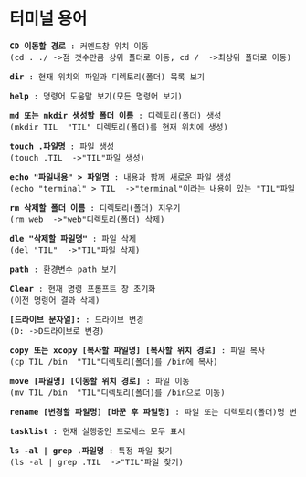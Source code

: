 # 터미널 용어

<pre>
<strong>CD 이동할 경로</strong> : 커멘드창 위치 이동
(cd . ./ ->점 갯수만큼 상위 폴더로 이동, cd /  ->최상위 폴더로 이동)
</pre>

<pre>
<strong>dir</strong> : 현재 위치의 파일과 디렉토리(폴더) 목록 보기
</pre>

<pre>
<strong>help</strong> : 명령어 도움말 보기(모든 명령어 보기)
</pre>

<pre>
<strong>md 또는 mkdir 생성할 폴더 이름</strong> : 디렉토리(폴더) 생성
(mkdir TIL  "TIL" 디렉토리(폴더)를 현재 위치에 생성)
</pre>

<pre>
<strong>touch .파일명</strong> : 파일 생성
(touch .TIL  ->"TIL"파일 생성)
</pre>

<pre>
<strong>echo "파일내용" > 파일명</strong> : 내용과 함께 새로운 파일 생성
(echo "terminal" > TIL  ->"terminal"이라는 내용이 있는 "TIL"파일 생성 )
</pre>

<pre>
<strong>rm 삭제할 폴더 이름</strong> : 디렉토리(폴더) 지우기
(rm web  ->"web"디렉토리(폴더) 삭제)
</pre>

<pre>
<strong>dle "삭제할 파일명"</strong> : 파일 삭제
(del "TIL"  ->"TIL"파일 삭제)
</pre>

<pre>
<strong>path</strong> : 환경변수 path 보기
</pre>

<pre>
<strong>Clear</strong> : 현재 명령 프롬프트 창 초기화
(이전 명령어 결과 삭제)
</pre>

<pre>
<strong>[드라이브 문자열]:</strong> : 드라이브 변경
(D: ->D드라이브로 변경)
</pre>

<pre>
<strong>copy 또는 xcopy [복사할 파일명] [복사할 위치 경로]</strong> : 파일 복사
(cp TIL /bin  "TIL"디렉토리(폴더)를 /bin에 복사)
</pre>

<pre>
<strong>move [파일명] [이동할 위치 경로]</strong> : 파일 이동
(mv TIL /bin  "TIL"디렉토리(폴더)를 /bin으로 이동)
</pre>

<pre>
<strong>rename [변경할 파일명] [바꾼 후 파일명]</strong> : 파일 또는 디렉토리(폴더)명 변경
</pre>

<pre>
<strong>tasklist</strong> : 현재 실행중인 프로세스 모두 표시
</pre>

<pre>
<strong>ls -al | grep .파일명</strong> : 특정 파일 찾기
(ls -al | grep .TIL  ->"TIL"파일 찾기)
</pre>
